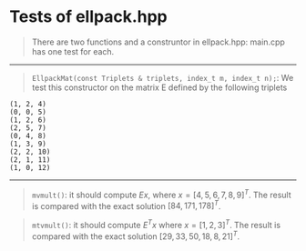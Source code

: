 

# Tests of ellpack.hpp

> There are two functions and a construntor in ellpack.hpp: main.cpp has one test for each.

***
> `EllpackMat(const Triplets & triplets, index_t m, index_t n);`: We test this constructor on the matrix E defined by the following triplets
```
(1, 2, 4)
(0, 0, 5)
(1, 2, 6)
(2, 5, 7)
(0, 4, 8)
(1, 3, 9)
(2, 2, 10)
(2, 1, 11)
(1, 0, 12)
```

***

> `mvmult()`: it should compute $Ex$, where
$x = [4,5,6,7,8,9]^{T}$. The result is compared with the exact solution  $[84,171,178]^{T}$.

> `mtvmult()`: it should compute $E^Tx$ where $x=[1,2,3]^T$. The result is compared with the exact solution $[29,33,50,18,8,21]^{T}$.